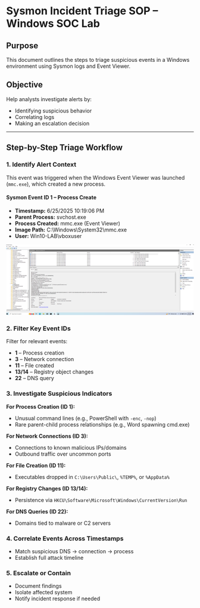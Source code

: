 # Sysmon Incident Triage SOP – Windows SOC Lab

## Purpose  
This document outlines the steps to triage suspicious events in a Windows environment using Sysmon logs and Event Viewer.

## Objective  
Help analysts investigate alerts by:  
- Identifying suspicious behavior  
- Correlating logs  
- Making an escalation decision  

---

## Step-by-Step Triage Workflow  

### 1. Identify Alert Context  
This event was triggered when the Windows Event Viewer was launched (`mmc.exe`), which created a new process.

#### Sysmon Event ID 1 – Process Create

- **Timestamp:** 6/25/2025 10:19:06 PM  
- **Parent Process:** svchost.exe  
- **Process Created:** mmc.exe (Event Viewer)  
- **Image Path:** C:\Windows\System32\mmc.exe  
- **User:** Win10-LAB\vboxuser  

![Sysmon mmc.exe Event](https://raw.githubusercontent.com/Ataswat/soc-home-lab/main/sysmon_event_id1_mmc.png)


### 2. Filter Key Event IDs  
Filter for relevant events:  
- **1** – Process creation  
- **3** – Network connection  
- **11** – File created  
- **13/14** – Registry object changes  
- **22** – DNS query  

### 3. Investigate Suspicious Indicators  
**For Process Creation (ID 1):**  
- Unusual command lines (e.g., PowerShell with `-enc`, `-nop`)  
- Rare parent-child process relationships (e.g., Word spawning cmd.exe)  

**For Network Connections (ID 3):**  
- Connections to known malicious IPs/domains  
- Outbound traffic over uncommon ports  

**For File Creation (ID 11):**  
- Executables dropped in `C:\Users\Public\`, `%TEMP%`, or `%AppData%`  

**For Registry Changes (ID 13/14):**  
- Persistence via `HKCU\Software\Microsoft\Windows\CurrentVersion\Run`  

**For DNS Queries (ID 22):**  
- Domains tied to malware or C2 servers  

### 4. Correlate Events Across Timestamps  
- Match suspicious DNS → connection → process  
- Establish full attack timeline  

### 5. Escalate or Contain  
- Document findings  
- Isolate affected system  
- Notify incident response if needed  
